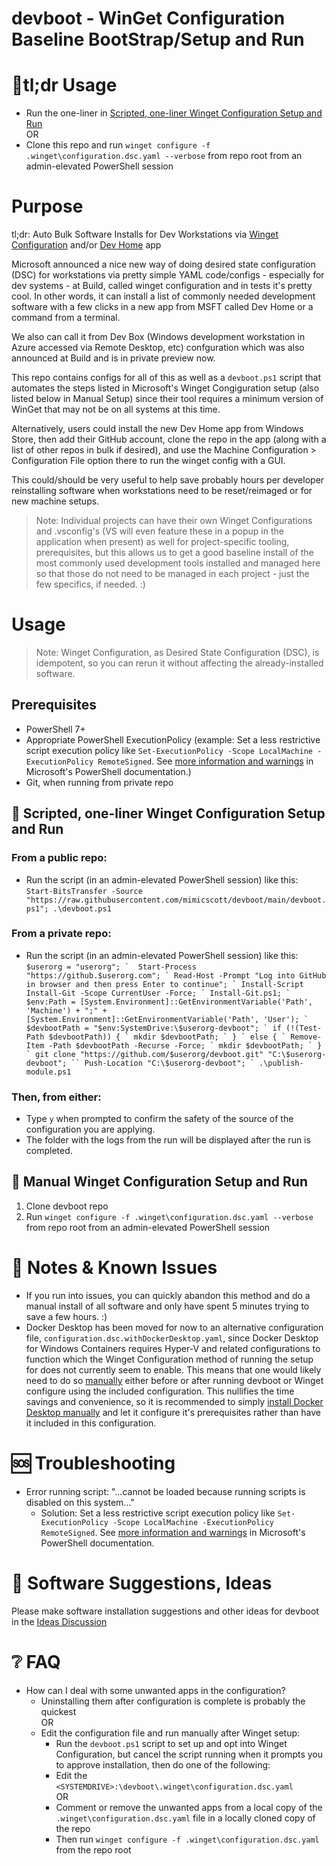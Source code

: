 # devboot - WinGet Configuration Baseline BootStrap/Setup and Run
# 🏃tl;dr Usage
- Run the one-liner in [Scripted, one-liner Winget Configuration Setup and Run](#-scripted-one-liner-winget-configuration-setup-and-run)
<br/>OR
- Clone this repo and run `winget configure -f .winget\configuration.dsc.yaml --verbose` from repo root from an admin-elevated PowerShell session
# Purpose
tl;dr: Auto Bulk Software Installs for Dev Workstations via [Winget Configuration](https://learn.microsoft.com/en-us/windows/package-manager/configuration/) and/or [Dev Home](https://learn.microsoft.com/en-us/windows/dev-home/setup) app

Microsoft announced a nice new way of doing desired state configuration (DSC) for workstations via pretty simple YAML code/configs - especially for dev systems - at Build, called winget configuration and in tests it's pretty cool. In other words, it can install a list of commonly needed development software with a few clicks in a new app from MSFT called Dev Home or a command from a terminal. 

We also can call it from Dev Box (Windows development workstation in Azure accessed via Remote Desktop, etc) confguration which was also announced at Build and is in private preview now. 

This repo contains configs for all of this as well as a `devboot.ps1` script that automates the steps listed in Microsoft's Winget Congiguration setup (also listed below in Manual Setup) since their tool requires a minimum version of WinGet that may not be on all systems at this time.

Alternatively, users could install the new Dev Home app from Windows Store, then add their GitHub account, clone the repo in the app (along with a list of other repos in bulk if desired), and use the Machine Configuration > Configuration File option there to run the winget config with a GUI. 

This could/should be very useful to help save probably hours per developer reinstalling software when workstations need to be reset/reimaged or for new machine setups.

> Note: Individual projects can have their own Winget Configurations and .vsconfig's (VS will even feature these in a popup in the application when present) as well for project-specific tooling, prerequisites, but this allows us to get a good baseline install of the most commonly used development tools installed and managed here so that those do not need to be managed in each project - just the few specifics, if needed. :)

# Usage
> Note: Winget Configuration, as Desired State Configuration (DSC), is idempotent, so you can rerun it without affecting the already-installed software.

## Prerequisites
- PowerShell 7+
- Appropriate PowerShell ExecutionPolicy (example: Set a less restrictive script execution policy like `Set-ExecutionPolicy -Scope LocalMachine -ExecutionPolicy RemoteSigned`. See [more information and warnings](https://learn.microsoft.com/en-us/powershell/module/microsoft.powershell.core/about/about_execution_policies) in Microsoft's PowerShell documentation.)
- Git, when running from private repo
 
## 🤖 Scripted, one-liner Winget Configuration Setup and Run
### From a public repo:
 - Run the script (in an admin-elevated PowerShell session) like this:<br/>
`Start-BitsTransfer -Source "https://raw.githubusercontent.com/mimicscott/devboot/main/devboot.ps1"; .\devboot.ps1`
### From a private repo:
 - Run the script (in an admin-elevated PowerShell session) like this:<br/>
```$userorg = "userorg"; ` 
Start-Process "https://github.$userorg.com"; `
Read-Host -Prompt "Log into GitHub in browser and then press Enter to continue"; `
Install-Script Install-Git -Scope CurrentUser -Force; `
Install-Git.ps1; `
$env:Path = [System.Environment]::GetEnvironmentVariable('Path', 'Machine') + ";" + [System.Environment]::GetEnvironmentVariable('Path', 'User'); `
$devbootPath = "$env:SystemDrive:\$userorg-devboot"; `
if (!(Test-Path $devbootPath)) { `
    mkdir $devbootPath; `
} `
else { `
    Remove-Item -Path $devbootPath -Recurse -Force; `
    mkdir $devbootPath; `
} `
git clone "https://github.com/$userorg/devboot.git" "C:\$userorg-devboot"; ``
Push-Location "C:\$userorg-devboot"; `
.\publish-module.ps1```
### Then, from either:
- Type `y` when prompted to confirm the safety of the source of the configuration you are applying.
- The folder with the logs from the run will be displayed after the run is completed. 

## 💪 Manual Winget Configuration Setup and Run
1. Clone devboot repo
2. Run `winget configure -f .winget\configuration.dsc.yaml --verbose` from repo root from an admin-elevated PowerShell session

# 📝 Notes & Known Issues
- If you run into issues, you can quickly abandon this method and do a manual install of all software and only have spent 5 minutes trying to save a few hours. :)
- Docker Desktop has been moved for now to an alternative configuration file, `configuration.dsc.withDockerDesktop.yaml`, since Docker Desktop for Windows Containers requires Hyper-V and related configurations to function which the Winget Configuration method of running the setup for does not currently seem to enable. This means that one would likely need to do so [manually](https://docs.docker.com/desktop/troubleshoot/topics/#hyper-v) either before or after running devboot or Winget configure using the included configuration. This nullifies the time savings and convenience, so it is recommended to simply [install Docker Desktop manually](https://docs.docker.com/desktop/install/windows-install/) and let it configure it's prerequisites rather than have it included in this configuration.

# 🆘 Troubleshooting
- Error running script: "...cannot be loaded because running scripts is disabled on this system..."
  - Solution: Set a less restrictive script execution policy like `Set-ExecutionPolicy -Scope LocalMachine -ExecutionPolicy RemoteSigned`. See [more information and warnings](https://learn.microsoft.com/en-us/powershell/module/microsoft.powershell.core/about/about_execution_policies) in Microsoft's PowerShell documentation.

# 🙏 Software Suggestions, Ideas
Please make software installation suggestions and other ideas for devboot in the [Ideas Discussion](https://github.com/mimicscott/devboot/discussions/categories/ideas)

# ❔ FAQ
- How can I deal with some unwanted apps in the configuration?
  - Uninstalling them after configuration is complete is probably the quickest
   <br/>OR
  - Edit the configuration file and run manually after Winget setup:
    - Run the `devboot.ps1` script to set up and opt into Winget Configuration, but cancel the script running when it prompts you to approve installation, then do one of the following: 
    - Edit the `<SYSTEMDRIVE>:\devboot\.winget\configuration.dsc.yaml`
     <br/>OR
    - Comment or remove the unwanted apps from a local copy of the `.winget\configuration.dsc.yaml` file in a locally cloned copy of the repo
    - Then run `winget configure -f .winget\configuration.dsc.yaml` from the repo root
